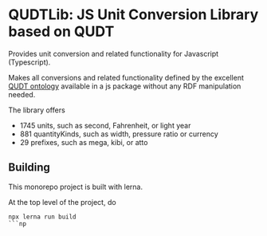 # QUDTLib: JS Unit Conversion Library based on QUDT

Provides unit conversion and related functionality for Javascript (Typescript).

Makes all conversions and related functionality defined by the excellent [QUDT ontology](https://qudt.org) available in 
a js package without any RDF manipulation needed.

The library offers
* 1745 units, such as second, Fahrenheit, or light year
* 881 quantityKinds, such as width, pressure ratio or currency
* 29 prefixes, such as mega, kibi, or atto

## Building

This monorepo project is built with lerna.

At the top level of the project, do
```
npx lerna run build
```np

